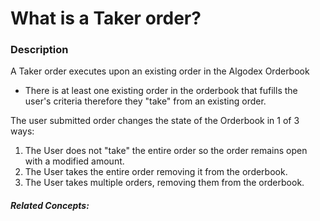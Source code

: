 # What is a Taker order?


### Description
A Taker order executes upon an existing order in the Algodex Orderbook

* There is at least one existing order in the orderbook that fufills the user's criteria therefore they "take" from an existing order.


The user submitted order changes the state of the Orderbook in 1 of 3 ways:
   1. The User does not "take" the entire order so the order remains open with a modified amount.
   2. The User takes the entire order removing it from the orderbook.
   3. The User takes multiple orders, removing them from the orderbook.






##### Related Concepts:
